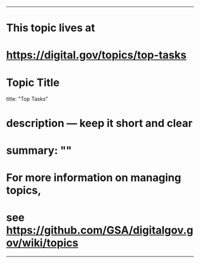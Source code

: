 
---
# This topic lives at
# https://digital.gov/topics/top-tasks

# Topic Title
title: "Top Tasks"

# description — keep it short and clear
# summary: ""


# For more information on managing topics,
# see https://github.com/GSA/digitalgov.gov/wiki/topics
---